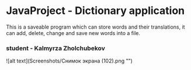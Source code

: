 # JavaProject  -  Dictionary application
This is a saveable program which can store words and their translations, it can add, delete, change and save new 
words into a file.


### student  - Kalmyrza Zholchubekov


![alt text](Screenshots/Снимок экрана (102).png "")
